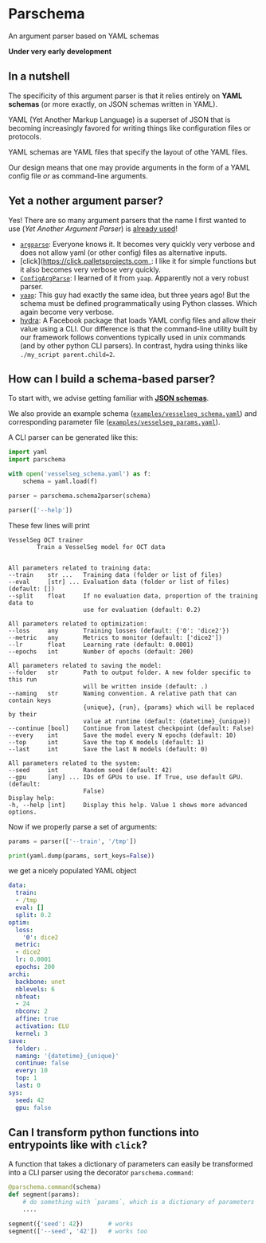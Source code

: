# Parschema

An argument parser based on YAML schemas

**Under very early development**

## In a nutshell

The specificity of this argument parser is that it relies entirely on
**YAML schemas** (or more exactly, on JSON schemas written in YAML).

YAML (Yet Another Markup Language) is a superset of JSON that is
becoming increasingly favored for writing things like configuration
files or protocols.

YAML schemas are YAML files that specify the layout of othe YAML files.

Our design means that one may provide arguments in the form of a
YAML config file _or_ as command-line arguments.

## Yet a nother argument parser?

Yes! There are so many argument parsers that the name I first wanted
to use (_Yet Another Argument Parser_) is
[already used](https://github.com/kaniblu/yaap)!

- [`argparse`](https://docs.python.org/3/library/argparse.html): Everyone
  knows it. It becomes very quickly very verbose and does not allow
  yaml (or other config) files as alternative inputs.
- [click](https://click.palletsprojects.com_: I like it for simple functions
  but it also becomes very verbose very quickly.
- [`ConfigArgParse`](https://pypi.org/project/ConfigArgParse/): I learned
  of it from `yaap`. Apparently not a very robust parser.
- [`yaap`](https://github.com/kaniblu/yaap): This guy had exactly the
  same idea, but three years ago! But the schema must be defined
  programmatically using Python classes. Which again become very verbose.
- [hydra](https://github.com/facebookresearch/hydra): A Facebook package
  that loads YAML config files and allow their value using a CLI.
  Our difference is that the command-line utility built by our framework
  follows conventions typically used in unix commands (and by other python
  CLI parsers). In contrast, hydra using thinks like
  `./my_script parent.child=2`.

## How can I build a schema-based parser?

To start with, we advise getting familiar with
[**JSON schemas**](https://json-schema.org).

We also provide an example schema
([`examples/vesselseg_schema.yaml`](examples/vesselseg_schema.yaml))
and corresponding parameter file
([`examples/vesselseg_params.yaml`](examples/vesselseg_params.yaml)).

A CLI parser can be generated like this:
```python
import yaml
import parschema

with open('vesselseg_schema.yaml') as f:
    schema = yaml.load(f)

parser = parschema.schema2parser(schema)

parser(['--help'])
```

These few lines will print
```
VesselSeg OCT trainer
        Train a VesselSeg model for OCT data


All parameters related to training data:
--train    str ...   Training data (folder or list of files)
--eval     [str] ... Evaluation data (folder or list of files) (default: [])
--split    float     If no evaluation data, proportion of the training data to
                     use for evaluation (default: 0.2)

All parameters related to optimization:
--loss     any       Training losses (default: {'0': 'dice2'})
--metric   any       Metrics to monitor (default: ['dice2'])
--lr       float     Learning rate (default: 0.0001)
--epochs   int       Number of epochs (default: 200)

All parameters related to saving the model:
--folder   str       Path to output folder. A new folder specific to this run
                     will be written inside (default: .)
--naming   str       Naming convention. A relative path that can contain keys
                     {unique}, {run}, {params} which will be replaced by their
                     value at runtime (default: {datetime}_{unique})
--continue [bool]    Continue from latest checkpoint (default: False)
--every    int       Save the model every N epochs (default: 10)
--top      int       Save the top K models (default: 1)
--last     int       Save the last N models (default: 0)

All parameters related to the system:
--seed     int       Random seed (default: 42)
--gpu      [any] ... IDs of GPUs to use. If True, use default GPU. (default:
                     False)
Display help:
-h, --help [int]     Display this help. Value 1 shows more advanced options.
```

Now if we properly parse a set of arguments:
```python
params = parser(['--train', '/tmp'])

print(yaml.dump(params, sort_keys=False))
```
we get a nicely populated YAML object
```yaml
data:
  train:
  - /tmp
  eval: []
  split: 0.2
optim:
  loss:
    '0': dice2
  metric:
  - dice2
  lr: 0.0001
  epochs: 200
archi:
  backbone: unet
  nblevels: 6
  nbfeat:
  - 24
  nbconv: 2
  affine: true
  activation: ELU
  kernel: 3
save:
  folder: .
  naming: '{datetime}_{unique}'
  continue: false
  every: 10
  top: 1
  last: 0
sys:
  seed: 42
  gpu: false
```

## Can I transform python functions into entrypoints like with `click`?

A function that takes a dictionary of parameters can easily be transformed
into a CLI parser using the decorator `parschema.command`:
```python
@parschema.command(schema)
def segment(params):
    # do something with `params`, which is a dictionary of parameters
    ....

segment({'seed': 42})       # works
segment(['--seed', '42'])   # works too
```
